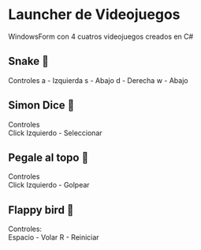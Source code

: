 # Launcher de Videojuegos
WindowsForm con 4 cuatros videojuegos creados en C#

## Snake 🐍
  Controles
  a - Izquierda
  s - Abajo
  d - Derecha
  w - Abajo
  
## Simon Dice 🤔
  Controles                                  
  Click Izquierdo - Seleccionar
  
## Pegale al topo 🔨
  Controles                                  
  Click Izquierdo - Golpear
  
## Flappy bird 🐤
  Controles:                                    
  Espacio - Volar
  R - Reiniciar
